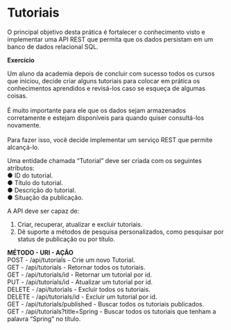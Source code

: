 # Tutoriais
O principal objetivo desta prática é fortalecer o conhecimento visto e implementar uma API REST que permita que os dados persistam em um banco de dados relacional SQL.

**Exercício**

Um aluno da academia depois de concluir com sucesso todos os cursos que iniciou, decide
criar alguns tutoriais para colocar em prática os conhecimentos aprendidos e revisá-los
caso se esqueça de algumas coisas.<br><br>
É muito importante para ele que os dados sejam armazenados corretamente e estejam
disponíveis para quando quiser consultá-los novamente.<br><br>
Para fazer isso, você decide implementar um serviço REST que permite alcançá-lo.

Uma entidade chamada “Tutorial” deve ser criada com os seguintes atributos:<br>
● ID do tutorial.<br>
● Título do tutorial.<br>
● Descrição do tutorial.<br>
● Situação da publicação.<br>

A API deve ser capaz de:
1. Criar, recuperar, atualizar e excluir tutoriais.<br>
2. Dê suporte a métodos de pesquisa personalizados, como pesquisar por status de publicação ou por título.<br>

**MÉTODO - URI - AÇÃO**<br>
POST - /api/tutorials - Crie um novo Tutorial.<br>
GET - /api/tutorials - Retornar todos os tutoriais.<br>
GET - /api/tutorials/id - Retornar um tutorial por id.<br>
PUT - /api/tutorials/id -  Atualizar um tutorial por id.<br>
DELETE - /api/tutorials - Excluir todos os tutoriais.<br>
DELETE - /api/tutorials/id - Excluir um tutorial por id.<br>
GET - /api/tutorials/published - Buscar todos os tutoriais publicados.<br>
GET - /api/tutorials?title=Spring - Buscar todos os tutoriais que tenham a palavra “Spring” no título.<br>